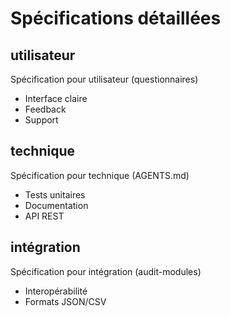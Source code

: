 # Spécifications détaillées

## utilisateur
Spécification pour utilisateur (questionnaires)
- Interface claire
- Feedback
- Support

## technique
Spécification pour technique (AGENTS.md)
- Tests unitaires
- Documentation
- API REST

## intégration
Spécification pour intégration (audit-modules)
- Interopérabilité
- Formats JSON/CSV

